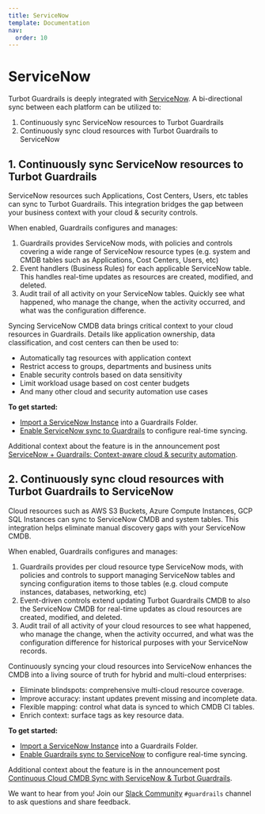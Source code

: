 ```yaml
---
title: ServiceNow
template: Documentation
nav:
  order: 10
---
```


# ServiceNow

Turbot Guardrails is deeply integrated with [ServiceNow](https://servicenow.com). A bi-directional sync between each platform can be utilized to:

1. Continuously sync ServiceNow resources to Turbot Guardrails
2. Continuously sync cloud resources with Turbot Guardrails to ServiceNow

## 1. Continuously sync ServiceNow resources to Turbot Guardrails
ServiceNow resources such Applications, Cost Centers, Users, etc tables can sync to Turbot Guardrails. This integration bridges the gap between your business context with your cloud & security controls.

When enabled, Guardrails configures and manages:
  1. Guardrails provides ServiceNow mods, with policies and controls covering a wide range of ServiceNow resource types (e.g. system and CMDB tables such as Applications, Cost Centers, Users, etc)
  2. Event handlers (Business Rules) for each applicable ServiceNow table. This handles real-time updates as resources are created, modified, and deleted.
  3. Audit trail of all activity on your ServiceNow tables. Quickly see what happened, who manage the change, when the activity occurred, and what was the configuration difference.

Syncing ServiceNow CMDB data brings critical context to your cloud resources in Guardrails. Details like application ownership, data classification, and cost centers can then be used to:

* Automatically tag resources with application context
* Restrict access to groups, departments and business units
* Enable security controls based on data sensitivity
* Limit workload usage based on cost center budgets
* And many other cloud and security automation use cases

**To get started:**
* [Import a ServiceNow Instance](https://turbot.com/guardrails/docs/integrations/servicenow/import-servicenow-instance) into a Guardrails Folder.
* [Enable ServiceNow sync to Guardrails](https://turbot.com/integrations/servicenow/servicenow-to-guardrails-sync) to configure real-time syncing.

Additional context about the feature is in the announcement post [ServiceNow + Guardrails: Context-aware cloud & security automation](https://turbot.com/guardrails/blog/2023/12/context-aware-guardrails-servicenow-integration).

## 2. Continuously sync cloud resources with Turbot Guardrails to ServiceNow
Cloud resources such as AWS S3 Buckets, Azure Compute Instances, GCP SQL Instances can sync to ServiceNow CMDB and system tables. This integration helps eliminate manual discovery gaps with your ServiceNow CMDB.

When enabled, Guardrails configures and manages:
  1. Guardrails provides per cloud resource type ServiceNow mods, with policies and controls to support managing ServiceNow tables and syncing configuration items to those tables (e.g. cloud compute instances, databases, networking, etc)
  2. Event-driven controls extend updating Turbot Guardrails CMDB to also the ServiceNow CMDB for real-time updates as cloud resources are created, modified, and deleted.
  3. Audit trail of all activity of your cloud resources to see what happened, who manage the change, when the activity occurred, and what was the configuration difference for historical purposes with your ServiceNow records.

Continuously syncing your cloud resources into ServiceNow enhances the CMDB into a living source of truth for hybrid and multi-cloud enterprises:

* Eliminate blindspots: comprehensive multi-cloud resource coverage.
* Improve accuracy: instant updates prevent missing and incomplete data.
* Flexible mapping: control what data is synced to which CMDB CI tables.
* Enrich context: surface tags as key resource data.

**To get started:**
* [Import a ServiceNow Instance](https://turbot.com/guardrails/docs/integrations/servicenow/import-servicenow-instance) into a Guardrails Folder.
* [Enable Guardrails sync to ServiceNow](https://turbot.com/guardrails/docs/integrations/servicenow/guardrails-to-servicenow-sync) to configure real-time syncing.

Additional context about the feature is in the announcement post [Continuous Cloud CMDB Sync with ServiceNow & Turbot Guardrails](https://turbot.com/guardrails/blog/2023/12/cmdb-sync-guardrails-servicenow-integration).

We want to hear from you! Join our [Slack Community](https://turbot.com/community/join) `#guardrails` channel to ask questions and share feedback.